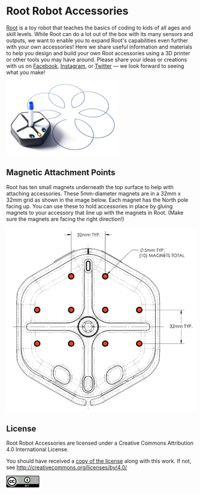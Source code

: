 # Root Robot Accessories

[Root](https://rootrobotics.com/) is a toy robot that teaches the basics of coding to kids of all ages and skill levels. While Root can do a lot out of the box with its many sensors and outputs, we want to enable you to expand Root's capabilities even further with your own accessories! Here we share useful information and materials to help you design and build your own Root accessories using a 3D printer or other tools you may have around. Please share your ideas or creations with us on [Facebook](https://www.facebook.com/codewithroot), [Instagram](https://www.instagram.com/codewithroot), or [Twitter](https://twitter.com/codewithroot) — we look forward to seeing what you make!

![Root Drawing](images/root-drawing.jpg)

## Magnetic Attachment Points

Root has ten small magnets underneath the top surface to help with attaching accessories. These 5mm-diameter magnets are in a 32mm x 32mm grid as shown in the image below. Each magnet has the North pole facing up. You can use these to hold accessories in place by gluing magnets to your accessory that line up with the magnets in Root. (Make sure the magnets are facing the right direction!)

![Top Magnet Positions](images/root-top-magnets.png)

## License

Root Robot Accessories are licensed under a Creative Commons Attribution 4.0 International License.

You should have received a [copy of the license](LICENSE.txt) along with this work. If not, see <http://creativecommons.org/licenses/by/4.0/>

[![CCBY40](images/CCBY40-88x31.png)](http://creativecommons.org/licenses/by/4.0/)
